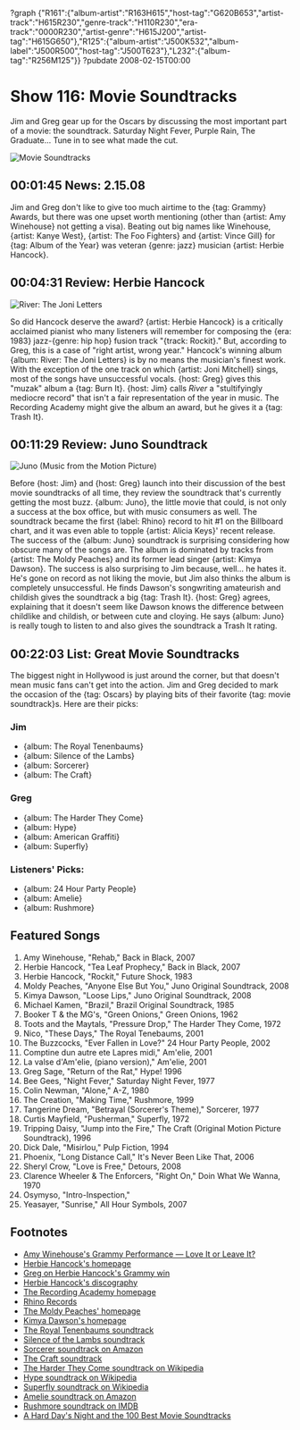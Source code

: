 ?graph {"R161":{"album-artist":"R163H615","host-tag":"G620B653","artist-track":"H615R230","genre-track":"H110R230","era-track":"0000R230","artist-genre":"H615J200","artist-tag":"H615G650"},"R125":{"album-artist":"J500K532","album-label":"J500R500","host-tag":"J500T623"},"L232":{"album-tag":"R256M125"}}
?pubdate 2008-02-15T00:00

# Show 116: Movie Soundtracks
Jim and Greg gear up for the Oscars by discussing the most important part of a movie: the soundtrack. Saturday Night Fever, Purple Rain, The Graduate... Tune in to see what made the cut.

![Movie Soundtracks](http://static.soundopinions.org/images/2008/singinginrain.jpg)

## 00:01:45 News: 2.15.08
Jim and Greg don't like to give too much airtime to the {tag: Grammy} Awards, but there was one upset worth mentioning (other than {artist: Amy Winehouse} not getting a visa). Beating out big names like Winehouse, {artist: Kanye West}, {artist: The Foo Fighters} and {artist: Vince Gill} for {tag: Album of the Year} was veteran {genre: jazz} musician {artist: Herbie Hancock}.

## 00:04:31 Review: Herbie Hancock
![River: The Joni Letters](http://is1.mzstatic.com/image/thumb/Music/v4/6f/88/95/6f8895cd-aeae-b768-6fee-b997bc2f4f7d/source/600x600bb.jpg "51639/478192497")

So did Hancock deserve the award? {artist: Herbie Hancock} is a critically acclaimed pianist who many listeners will remember for composing the {era: 1983} jazz-{genre: hip hop} fusion track "{track: Rockit}." But, according to Greg, this is a case of "right artist, wrong year." Hancock's winning album {album: River: The Joni Letters} is by no means the musician's finest work. With the exception of the one track on which {artist: Joni Mitchell} sings, most of the songs have unsuccessful vocals. {host: Greg} gives this "muzak" album a {tag: Burn It}. {host: Jim} calls *River* a "stultifyingly mediocre record" that isn't a fair representation of the year in music. The Recording Academy might give the album an award, but he gives it a {tag: Trash It}.

## 00:11:29 Review: Juno Soundtrack
![Juno (Music from the Motion Picture)](http://is5.mzstatic.com/image/thumb/Music/v4/18/1a/d4/181ad447-1719-b236-86f9-6d69578b1b29/source/600x600bb.jpg "36270/269736803")

Before {host: Jim} and {host: Greg} launch into their discussion of the best movie soundtracks of all time, they review the soundtrack that's currently getting the most buzz. {album: Juno}, the little movie that could, is not only a success at the box office, but with music consumers as well. The soundtrack became the first {label: Rhino} record to hit #1 on the Billboard chart, and it was even able to topple {artist: Alicia Keys}' recent release. The success of the {album: Juno} soundtrack is surprising considering how obscure many of the songs are. The album is dominated by tracks from {artist: The Moldy Peaches} and its former lead singer {artist: Kimya Dawson}. The success is also surprising to Jim because, well... he hates it. He's gone on record as not liking the movie, but Jim also thinks the album is completely unsuccessful. He finds Dawson's songwriting amateurish and childish gives the soundtrack a big {tag: Trash It}. {host: Greg} agrees, explaining that it doesn't seem like Dawson knows the difference between childlike and childish, or between cute and cloying. He says {album: Juno} is really tough to listen to and also gives the soundtrack a Trash It rating.

## 00:22:03 List: Great Movie Soundtracks
The biggest night in Hollywood is just around the corner, but that doesn't mean music fans can't get into the action. Jim and Greg decided to mark the occasion of the {tag: Oscars} by playing bits of their favorite {tag: movie soundtrack}s. Here are their picks:

### Jim
- {album: The Royal Tenenbaums}
- {album: Silence of the Lambs}
- {album: Sorcerer}
- {album: The Craft}

### Greg
- {album: The Harder They Come}
- {album: Hype}
- {album: American Graffiti}
- {album: Superfly}

### Listeners' Picks:
- {album: 24 Hour Party People}
- {album: Amelie}
- {album: Rushmore}

## Featured Songs
1. Amy Winehouse, "Rehab," Back in Black, 2007
2. Herbie Hancock, "Tea Leaf Prophecy," Back in Black, 2007
3. Herbie Hancock, "Rockit," Future Shock, 1983
4. Moldy Peaches, "Anyone Else But You," Juno Original Soundtrack, 2008
5. Kimya Dawson, "Loose Lips," Juno Original Soundtrack, 2008
6. Michael Kamen, "Brazil," Brazil Original Soundtrack, 1985
7. Booker T & the MG's, "Green Onions," Green Onions, 1962
8. Toots and the Maytals, "Pressure Drop," The Harder They Come, 1972
9. Nico, "These Days," The Royal Tenebaums, 2001
10. The Buzzcocks, "Ever Fallen in Love?" 24 Hour Party People, 2002
11. Comptine dun autre ete Lapres midi," Am'elie, 2001
12. La valse d'Am'elie, (piano version)," Am'elie, 2001
13. Greg Sage, "Return of the Rat," Hype! 1996
14. Bee Gees, "Night Fever," Saturday Night Fever, 1977
15. Colin Newman, "Alone," A-Z, 1980
16. The Creation, "Making Time," Rushmore, 1999
17. Tangerine Dream, "Betrayal (Sorcerer's Theme)," Sorcerer, 1977
18. Curtis Mayfield, "Pusherman," Superfly, 1972
19. Tripping Daisy, "Jump into the Fire," The Craft (Original Motion Picture Soundtrack), 1996
20. Dick Dale, "Misirlou," Pulp Fiction, 1994
21. Phoenix, "Long Distance Call," It's Never Been Like That, 2006
22. Sheryl Crow, "Love is Free," Detours, 2008
23. Clarence Wheeler & The Enforcers, "Right On," Doin What We Wanna, 1970
24. Osymyso, "Intro-Inspection,"
25. Yeasayer, "Sunrise," All Hour Symbols, 2007

## Footnotes
- [Amy Winehouse's Grammy Performance — Love It or Leave It?](http://popsugar.com/1033917)
- [Herbie Hancock's homepage](http://www.herbiehancock.com/)
- [Greg on Herbie Hancock's Grammy win](http://leisureblogs.chicagotribune.com/turn_it_up/2008/02/herbie-hancocks.html#more)
- [Herbie Hancock's discography](http://www.herbiehancock.com/music/)
- [The Recording Academy homepage](http://www.grammy.com/Recording_Academy/)
- [Rhino Records](http://www.rhino.com/)
- [The Moldy Peaches' homepage](http://www.moldypeaches.com/)
- [Kimya Dawson's homepage](http://www.kimyadawson.com/)
- [The Royal Tenenbaums soundtrack](http://www.royaltenenbaums.com/soundtrack.html)
- [Silence of the Lambs soundtrack](http://www.imdb.com/title/tt0102926/soundtrack)
- [Sorcerer soundtrack on Amazon](http://www.amazon.com/Sorcerer-1977-Film-Tangerine-Dream/dp/B000002OOK)
- [The Craft soundtrack](http://www.soundtrackinfo.com/title/craft.asp)
- [The Harder They Come soundtrack on Wikipedia](http://en.wikipedia.org/wiki/The_Harder_They_Come_(soundtrack))
- [Hype soundtrack on Wikipedia](http://en.wikipedia.org/wiki/Hype!_(soundtrack))
- [Superfly soundtrack on Wikipedia](http://en.wikipedia.org/wiki/Superfly_(soundtrack))
- [Amelie soundtrack on Amazon](http://www.amazon.com/Amelie-Soundtrack-Recording-Yann-Tiersen/dp/B00005O6PA)
- [Rushmore soundtrack on IMDB](http://www.imdb.com/title/tt0128445/soundtrack)
- [A Hard Day's Night and the 100 Best Movie Soundtracks](http://www.ew.com/ew/article/0,,254121,00.html)
